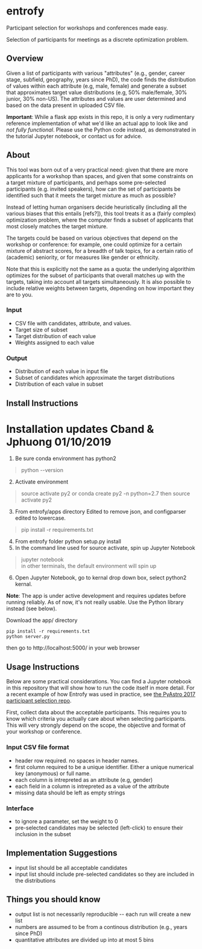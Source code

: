 # entrofy

Participant selection for workshops and conferences made easy.

Selection of participants for meetings as a discrete optimization problem.

## Overview

Given a list of participants with various "attributes" (e.g., gender, career stage, subfield, geography, years since PhD), the code finds the distribution of values within each attribute (e.g, male, female) and generate a subset that approximates target value distributions (e.g, 50% male/female, 30% junior, 30% non-US). The attributes and values are user determined and based on the data present in uploaded CSV file.

**Important**: While a flask app exists in this repo, it is only a very rudimentary reference implementation of what we'd like an actual app to look like and _not fully functional_. Please use the Python code instead, as demonstrated in the tutorial Jupyter notebook, or contact us for advice.


## About

This tool was born out of a very practical need: given that there are more applicants for a workshop than spaces, and given that  some constraints on a target mixture of participants, and perhaps some pre-selected participants (e.g. invited speakers), how can the set of participants be identified such that it meets the target mixture as much as possible?

Instead of letting human organisers decide heuristically (including all the various biases that this entails [refs?]), this tool treats it as a (fairly complex) optimization problem, where the computer finds a subset of applicants that most closely matches the target mixture.

The targets could be based on various objectives that depend on the workshop or conference: for example, one could optimize for a certain mixture of abstract scores, for a breadth of talk topics, for a certain ratio of (academic) seniority, or for measures like gender or ethnicity.

Note that this is explicitly not the same as a quota: the underlying algorithim optimizes for the subset of participants that overall matches up with the targets, taking into account all targets simultaneously. It is also possible to include relative weights between targets, depending on how important they are to you.

### Input 
- CSV file with candidates, attribute, and values.
- Target size of subset
- Target distribution of each value
- Weights assigned to each value 

### Output 
- Distribution of each value in input file
- Subset of candidates which approximate the target distributions
- Distribution of each value in subset

## Install Instructions

# Installation updates Cband & Jphuong 01/10/2019
1. Be sure conda environment has python2
> python --version
2. Activate environment
> source activate py2 
or
> conda create py2 -n python=2.7
then 
> source activate py2 
3. From entrofy/apps directory
Edited to remove json, and configparser edited to lowercase.
> pip install -r requirements.txt
4. From entrofy folder
python setup.py install
5. In the command line used for source activate, spin up Jupyter Notebook
> jupyter notebook  
in other terminals, the default environment will spin up
6. Open Jupyter Notebook, go to kernal drop down box, select python2 kernal. 

**Note**: The app is under active development and requires updates before running reliably. As of now, it's not really usable. Use the Python library instead (see below).

Download the app/ directory

```
pip install -r requirements.txt
python server.py
```
then go to http://localhost:5000/ in your web browser

## Usage Instructions

Below are some practical considerations.
You can find a Jupyter notebook in this repository that will show how to run the code itself in more detail. For a recent example of how Entrofy was used in practice, see [the PyAstro 2017 participant selection repo](https://github.com/dhuppenkothen/PyAstro17ParticipantSelection). 

First, collect data about the acceptable participants. This requires you to know which criteria you actually care about when selecting participants. This will very strongly depend on the scope, the objective and format of your workshop or conference. 

### Input CSV file format

- header row required. no spaces in header names.
- first column required to be a unique identifier. Either a unique numerical key (anonymous) or full name.
- each column is intrepreted as an attribute (e.g, gender) 
- each field in a column is intrepreted as a value of the attribute
- missing data should be left as empty strings

### Interface 

- to ignore a parameter, set the weight to 0
- pre-selected candidates may be selected (left-click) to ensure their inclusion in the subset

## Implementation Suggestions

- input list should be all acceptable candidates
- input list should include pre-selected candidates so they are included in the distributions

## Things you should know

- output list is not necessarily reproducible -- each run will create a new list
- numbers are assumed to be from a continous distribution (e.g., years since PhD)
- quantitative attributes are divided up into at most 5 bins
